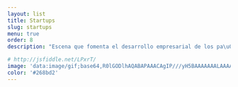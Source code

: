 ```yaml
---
layout: list
title: Startups
slug: startups
menu: true
order: 8
description: "Escena que fomenta el desarrollo empresarial de los pa\u00edses"

# http://jsfiddle.net/LPxrT/
image: 'data:image/gif;base64,R0lGODlhAQABAPAAACAgIP///yH5BAAAAAAALAAAAAABAAEAAAICRAEAOw=='
color: '#268bd2'
---
```

